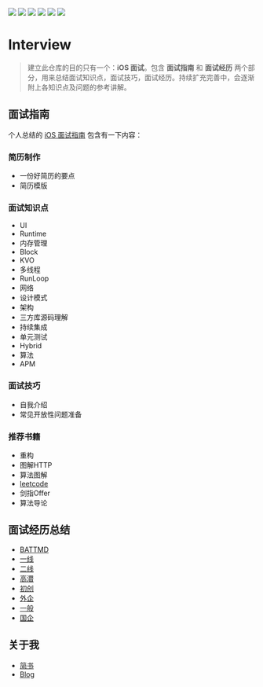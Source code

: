 [![](https://img.shields.io/badge/Author-Sherlock-brightgreen.svg)](http://zynll.com)
![](https://img.shields.io/badge/platform-iOS-red.svg)
![](https://img.shields.io/badge/language-Objective--C-orange.svg) 
![](https://img.shields.io/badge/language-Swift-abcdef.svg) 
![](https://img.shields.io/badge/license-Apache%20License%202.0-brightgreen.svg)
[![](https://img.shields.io/badge/简书-Gavin-red.svg)](https://www.jianshu.com/u/8ee283b782bd)
# Interview
> 建立此仓库的目的只有一个：**iOS 面试**。包含 **面试指南** 和 **面试经历** 两个部分，用来总结面试知识点，面试技巧，面试经历。持续扩充完善中，会逐渐附上各知识点及问题的参考讲解。

## 面试指南
个人总结的 [iOS 面试指南](https://github.com/YAANNZ/Interview/blob/master/guide.md) 包含有一下内容：
### 简历制作
* 一份好简历的要点
* 简历模版

### 面试知识点
* UI
* Runtime
* 内存管理
* Block
* KVO
* 多线程
* RunLoop
* 网络
* 设计模式
* 架构
* 三方库源码理解
* 持续集成
* 单元测试
* Hybrid
* 算法
* APM

### 面试技巧
* 自我介绍
* 常见开放性问题准备

### 推荐书籍
* 重构
* 图解HTTP
* 算法图解
* [leetcode](https://leetcode.com)
* 剑指Offer
* 算法导论

## 面试经历总结
* [BATTMD](https://github.com/YAANNZ/Interview/blob/master/experience/BATTMD.md)
* [一线](https://github.com/YAANNZ/Interview/blob/master/experience/一线.md)
* [二线](https://github.com/YAANNZ/Interview/blob/master/experience/二线.md)
* [高潜](https://github.com/YAANNZ/Interview/blob/master/experience/高潜.md)
* [初创](https://github.com/YAANNZ/Interview/blob/master/experience/初创.md)
* [外企](https://github.com/YAANNZ/Interview/blob/master/experience/外企.md)
* [一般](https://github.com/YAANNZ/Interview/blob/master/experience/一般.md)
* [国企](https://github.com/YAANNZ/Interview/blob/master/experience/国企.md)

## 关于我
* [简书](https://www.jianshu.com/u/8ee283b782bd)
* [Blog](http://zynll.com)
